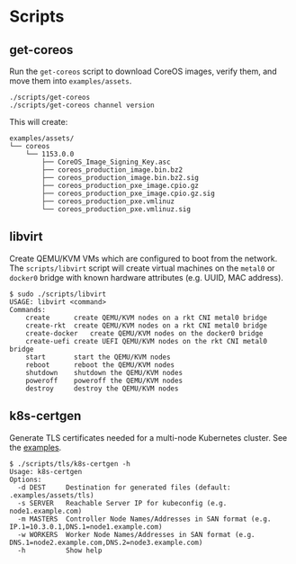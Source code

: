 
# Scripts

## get-coreos

Run the `get-coreos` script to download CoreOS images, verify them, and move them into `examples/assets`.

    ./scripts/get-coreos
    ./scripts/get-coreos channel version

This will create:

    examples/assets/
    └── coreos
        └── 1153.0.0
            ├── CoreOS_Image_Signing_Key.asc
            ├── coreos_production_image.bin.bz2
            ├── coreos_production_image.bin.bz2.sig
            ├── coreos_production_pxe_image.cpio.gz
            ├── coreos_production_pxe_image.cpio.gz.sig
            ├── coreos_production_pxe.vmlinuz
            └── coreos_production_pxe.vmlinuz.sig

## libvirt

Create QEMU/KVM VMs which are configured to boot from the network. The `scripts/libvirt` script will create virtual machines on the `metal0` or `docker0` bridge with known hardware attributes (e.g. UUID, MAC address).

    $ sudo ./scripts/libvirt
    USAGE: libvirt <command>
    Commands:
        create      create QEMU/KVM nodes on a rkt CNI metal0 bridge
        create-rkt  create QEMU/KVM nodes on a rkt CNI metal0 bridge
        create-docker   create QEMU/KVM nodes on the docker0 bridge
        create-uefi create UEFI QEMU/KVM nodes on the rkt CNI metal0 bridge
        start       start the QEMU/KVM nodes
        reboot      reboot the QEMU/KVM nodes
        shutdown    shutdown the QEMU/KVM nodes
        poweroff    poweroff the QEMU/KVM nodes
        destroy     destroy the QEMU/KVM nodes

## k8s-certgen

Generate TLS certificates needed for a multi-node Kubernetes cluster. See the [examples](../examples/README.md#assets).

    $ ./scripts/tls/k8s-certgen -h
    Usage: k8s-certgen
    Options:
      -d DEST     Destination for generated files (default: .examples/assets/tls)
      -s SERVER   Reachable Server IP for kubeconfig (e.g. node1.example.com)
      -m MASTERS  Controller Node Names/Addresses in SAN format (e.g. IP.1=10.3.0.1,DNS.1=node1.example.com)
      -w WORKERS  Worker Node Names/Addresses in SAN format (e.g. DNS.1=node2.example.com,DNS.2=node3.example.com)
      -h          Show help

